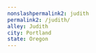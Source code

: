 ```yaml
---
﻿nonslashpermalink2: judith
permalink2: /judith/
alley: Judith
city: Portland
state: Oregon
---
```

